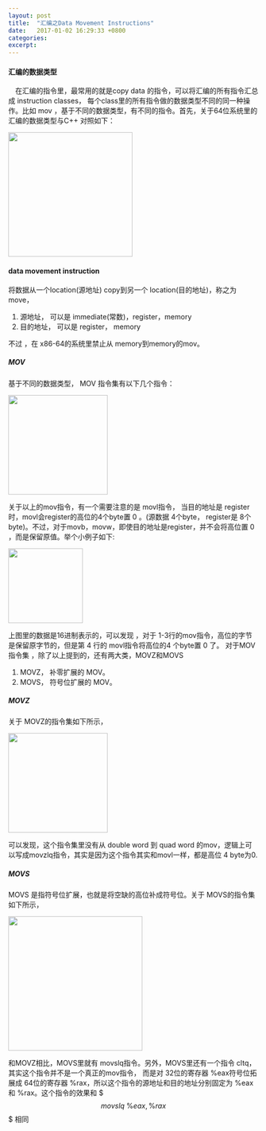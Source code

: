 ```yaml
---
layout: post
title:  "汇编之Data Movement Instructions"
date:   2017-01-02 16:29:33 +0800
categories:
excerpt:
---
```


#### 汇编的数据类型
	
&emsp;在汇编的指令里，最常用的就是copy data 的指令，可以将汇编的所有指令汇总成 instruction classes， 每个class里的所有指令做的数据类型不同的同一种操作。比如 mov ，基于不同的数据类型，有不同的指令。首先，关于64位系统里的汇编的数据类型与C++ 对照如下：  
<p><img src="http://i1156.photobucket.com/albums/p568/chengjunwen/ComputerSysterm/datatype_zpsho9uqdo6.png" wight="500" height="250"></p>  

#### data movement instruction

将数据从一个location(源地址) copy到另一个 location(目的地址)，称之为 move，  
1. 源地址， 可以是 immediate(常数)，register，memory  
2. 目的地址， 可以是 register， memory

不过 ，在 x86-64的系统里禁止从 memory到memory的mov。  

##### MOV

基于不同的数据类型， MOV 指令集有以下几个指令：  
<p><img src="http://i1156.photobucket.com/albums/p568/chengjunwen/ComputerSysterm/mov_zpsgcl0nvlz.png" wight="500" height="200"></p>  

关于以上的mov指令，有一个需要注意的是 movl指令， 当目的地址是 register时，movl会register的高位的4个byte置 0 。(源数据 4个byte， register是 8个byte)。不过，对于movb，movw，即使目的地址是register，并不会将高位置 0 ，而是保留原值。举个小例子如下:  
<p><img src="http://i1156.photobucket.com/albums/p568/chengjunwen/ComputerSysterm/movexample_zpscjkfk0ka.png" wight="400" height="150"></p>  

上图里的数据是16进制表示的，可以发现 ，对于 1-3行的mov指令，高位的字节是保留原字节的，但是第 4 行的 movl指令将高位的4 个byte置 0 了。
对于MOV指令集 ，除了以上提到的，还有两大类，MOVZ和MOVS  
1. MOVZ， 补零扩展的 MOV。  
2. MOVS， 符号位扩展的 MOV。  

##### MOVZ

关于 MOVZ的指令集如下所示，  
<p><img src="http://i1156.photobucket.com/albums/p568/chengjunwen/ComputerSysterm/movz_zpsrlydyrss.png" wight="500" height="200"></p>  

可以发现，这个指令集里没有从 double word 到 quad word 的mov，逻辑上可以写成movzlq指令，其实是因为这个指令其实和movl一样，都是高位 4 byte为0.  

##### MOVS

MOVS 是指符号位扩展，也就是将空缺的高位补成符号位。关于 MOVS的指令集如下所示，  
<p><img src="http://i1156.photobucket.com/albums/p568/chengjunwen/ComputerSysterm/movs_zpsz0a4r9eh.png" wight="500" height="270"></p>  

和MOVZ相比，MOVS里就有 movslq指令。另外，MOVS里还有一个指令 cltq，其实这个指令并不是一个真正的mov指令， 而是对 32位的寄存器 %eax符号位拓展成 64位的寄存器 %rax，所以这个指令的源地址和目的地址分别固定为 %eax 和 %rax。这个指令的效果和 $$$ movslq \ \%eax,\%rax $$$ 相同
